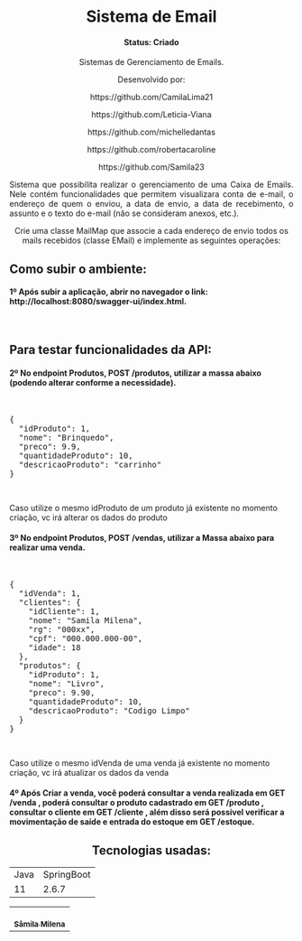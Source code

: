 
<h1 align="center">Sistema de Email</h1>

<h4 align="center">Status: Criado</h4>

<p align="center">Sistemas de Gerenciamento de Emails.</p>

<div align="center">
Desenvolvido por: 
<p>https://github.com/CamilaLima21</p>
<p>https://github.com/Leticia-Viana</p>
<p>https://github.com/michelledantas</p>
<p>https://github.com/robertacaroline</p>
<p>https://github.com/Samila23</p>


<p align="justify">Sistema que possibilita realizar o gerenciamento de uma Caixa de Emails. Nele contém funcionalidades que permitem visualizara conta de e-mail, o endereço de quem o enviou, a data de envio, a data de recebimento, o assunto e o texto do e-mail (não se consideram anexos, etc.).

Crie uma classe MailMap que associe a cada endereço de envio todos os mails recebidos (classe EMail) e implemente as seguintes operações:</p>
</div>

<h2>Como subir o ambiente:</h2>
<h4>1º Após subir a aplicação, abrir no navegador o link: http://localhost:8080/swagger-ui/index.html.</h4>
<br>
<h2>Para testar funcionalidades da API:</h2>
<h4>2º No endpoint Produtos, POST /produtos, utilizar a massa abaixo (podendo alterar conforme a necessidade).</h4>
<pre>
<p>
{
  "idProduto": 1,
  "nome": "Brinquedo",
  "preco": 9.9,
  "quantidadeProduto": 10,
  "descricaoProduto": "carrinho"
}
</p>
</pre>
<p>Caso utilize o mesmo idProduto de um produto já existente no momento criação, vc irá alterar os dados do produto</p>
<h4>3º No endpoint Produtos, POST /vendas, utilizar a Massa abaixo para realizar uma venda.</h4>
<pre>
<p>
{
  "idVenda": 1,
  "clientes": {
    "idCliente": 1,
    "nome": "Samila Milena",
    "rg": "000xx",
    "cpf": "000.000.000-00",
    "idade": 18
  },
  "produtos": {
    "idProduto": 1,
    "nome": "Livro",
    "preco": 9.90,
    "quantidadeProduto": 10,
    "descricaoProduto": "Codigo Limpo"
  }
}
</p>
</pre>
<p>Caso utilize o mesmo idVenda de uma venda já existente no momento criação, vc irá atualizar os dados da venda</p>
<h4>4º Após Criar a venda, você poderá consultar a venda realizada em GET /venda , poderá consultar o produto cadastrado em GET /produto , consultar o cliente em GET /cliente , além disso será possivel verificar a movimentação de saíde e entrada do estoque em GET /estoque.</h4>

<div align="center">

## Tecnologias usadas:


<table>
  <tr>
    <td>Java</td>
    <td>SpringBoot</td>
  </tr>
  <tr>
    <td>11</td>
    <td>2.6.7</td>
  </tr>
</table>
 
<table>
  <tr>
    <td align="center"><a href="https://github.com/Samila23"><br/><sub><b>Sâmila Milena</b></sub></a><br /></td>
  </tr>
</table>

</div>
